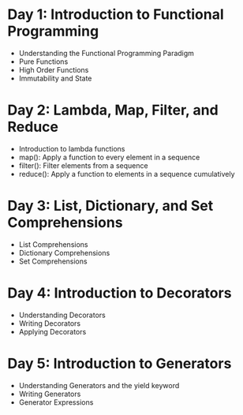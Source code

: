 
# Day 1: Introduction to Functional Programming
- Understanding the Functional Programming Paradigm
- Pure Functions
- High Order Functions
- Immutability and State

# Day 2: Lambda, Map, Filter, and Reduce
- Introduction to lambda functions
- map(): Apply a function to every element in a sequence
- filter(): Filter elements from a sequence
- reduce(): Apply a function to elements in a sequence cumulatively

# Day 3: List, Dictionary, and Set Comprehensions
- List Comprehensions
- Dictionary Comprehensions
- Set Comprehensions

# Day 4: Introduction to Decorators
- Understanding Decorators
- Writing Decorators
- Applying Decorators

# Day 5: Introduction to Generators
- Understanding Generators and the yield keyword
- Writing Generators
- Generator Expressions